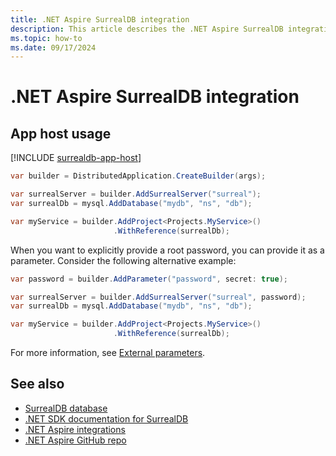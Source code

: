```yaml
---
title: .NET Aspire SurrealDB integration
description: This article describes the .NET Aspire SurrealDB integration.
ms.topic: how-to
ms.date: 09/17/2024
---
```


# .NET Aspire SurrealDB integration

<!-- TODO : intro & get started sections -->

## App host usage

[!INCLUDE [surrealdb-app-host](includes/surrealdb-app-host.md)]

```csharp
var builder = DistributedApplication.CreateBuilder(args);

var surrealServer = builder.AddSurrealServer("surreal");
var surrealDb = mysql.AddDatabase("mydb", "ns", "db");

var myService = builder.AddProject<Projects.MyService>()
                       .WithReference(surrealDb);
```

When you want to explicitly provide a root password, you can provide it as a parameter. Consider the following alternative example:

```csharp
var password = builder.AddParameter("password", secret: true);

var surrealServer = builder.AddSurrealServer("surreal", password);
var surrealDb = mysql.AddDatabase("mydb", "ns", "db");

var myService = builder.AddProject<Projects.MyService>()
                       .WithReference(surrealDb);
```

For more information, see [External parameters](../fundamentals/external-parameters.md).

<!-- TODO : configuration section -->

## See also

- [SurrealDB database](https://surrealdb.com/)
- [.NET SDK documentation for SurrealDB](https://surrealdb.com/docs/sdk/dotnet)
- [.NET Aspire integrations](../fundamentals/integrations-overview.md)
- [.NET Aspire GitHub repo](https://github.com/dotnet/aspire)
